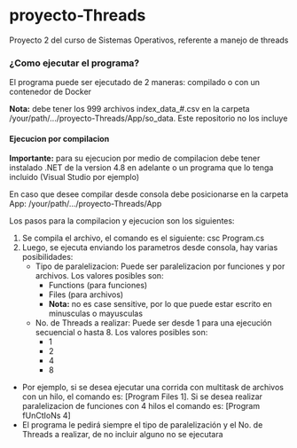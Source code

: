 # proyecto-Threads
Proyecto 2 del curso de Sistemas Operativos, referente a manejo de threads

### ¿Como ejecutar el programa?

El programa puede ser ejecutado de 2 maneras: compilado o con un contenedor de Docker

**Nota:** debe tener los 999 archivos index_data_#.csv en la carpeta /your/path/.../proyecto-Threads/App/so_data. Este repositorio no los incluye

#### Ejecucion por compilacion

**Importante:** para su ejecucion por medio de compilacion debe tener instalado .NET de la version 4.8 en adelante o un programa que lo tenga incluido (Visual Studio por ejemplo)

En caso que desee compilar desde consola debe posicionarse en la carpeta App: /your/path/.../proyecto-Threads/App

Los pasos para la compilacion y ejecucion son los siguientes:

1. Se compila el archivo, el comando es el siguiente: csc Program.cs
2. Luego, se ejecuta enviando los parametros desde consola, hay varias posibilidades:
    - Tipo de paralelizacion: Puede ser paralelizacion por funciones y por archivos. Los valores posibles son:
        - Functions (para funciones)
        - Files (para archivos)
        - **Nota:** no es case sensitive, por lo que puede estar escrito en minusculas o mayusculas
    - No. de Threads a realizar: Puede ser desde 1 para una ejecución secuencial o hasta 8. Los valores posibles son:
        - 1
        - 2
        - 4
        - 8
- Por ejemplo, si se desea ejecutar una corrida con multitask de archivos con un hilo, el comando es: [Program Files 1]. Si se desea realizar paralelizacion de funciones con 4 hilos el comando es: [Program fUnCtIoNs 4]
- El programa le pedirá siempre el tipo de paralelización y el No. de Threads a realizar, de no incluir alguno no se ejecutara



